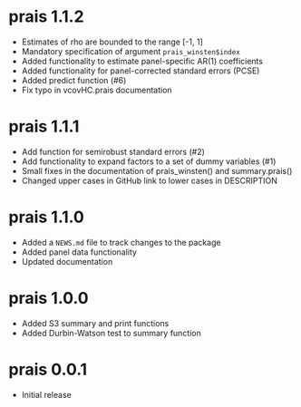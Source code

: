 # prais 1.1.2

* Estimates of rho are bounded to the range [-1, 1]
* Mandatory specification of argument `prais_winsten$index`
* Added functionality to estimate panel-specific AR(1) coefficients
* Added functionality for panel-corrected standard errors (PCSE)
* Added predict function (#6)
* Fix typo in vcovHC.prais documentation

# prais 1.1.1

* Add function for semirobust standard errors (#2)
* Add functionality to expand factors to a set of dummy variables (#1)
* Small fixes in the documentation of prais_winsten() and summary.prais()
* Changed upper cases in GitHub link to lower cases in DESCRIPTION

# prais 1.1.0

* Added a `NEWS.md` file to track changes to the package
* Added panel data functionality
* Updated documentation

# prais 1.0.0

* Added S3 summary and print functions
* Added Durbin-Watson test to summary function

# prais 0.0.1

* Initial release
